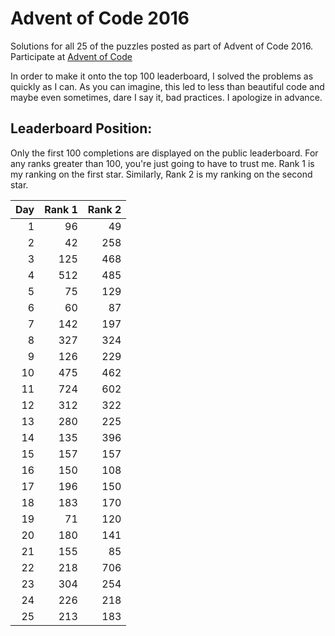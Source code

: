 # Advent of Code 2016

Solutions for all 25 of the puzzles posted as part of Advent of Code
2016. Participate at [Advent of Code](http://adventofcode.com)

In order to make it onto the top 100 leaderboard,
I solved the problems as quickly as I can. As you can imagine,
this led to less than beautiful code and maybe even sometimes,
dare I say it, bad practices. I apologize in advance.

## Leaderboard Position:

Only the first 100 completions are displayed on the public leaderboard.
For any ranks greater than 100, you're just going to have to trust me. Rank 1
is my ranking on the first star. Similarly, Rank 2 is my ranking on the second
star.

|Day    |Rank 1 |Rank 2 |
|------:|------:|------:|
|1      |96     |49     |
|2      |42     |258    |
|3      |125    |468    |
|4      |512    |485    |
|5      |75     |129    |
|6      |60     |87     |
|7      |142    |197    |
|8      |327    |324    |
|9      |126    |229    |
|10     |475    |462    |
|11     |724    |602    |
|12     |312    |322    |
|13     |280    |225    |
|14     |135    |396    |
|15     |157    |157    |
|16     |150    |108    |
|17     |196    |150    |
|18     |183    |170    |
|19     |71     |120    |
|20     |180    |141    |
|21     |155    |85     |
|22     |218    |706    |
|23     |304    |254    |
|24     |226    |218    |
|25     |213    |183    |
